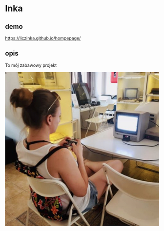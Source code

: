 # Inka
## demo

https://liczinka.github.io/hompepage/

## opis
To mój zabawowy projekt

![ja](https://github.com/Liczinka/hompepage/blob/master/images/ja.jpg?raw=true)
